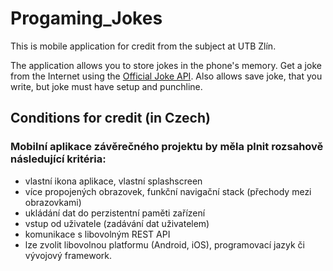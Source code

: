# Progaming_Jokes
This is mobile application for credit from the subject at UTB Zlín.

The application allows you to store jokes in the phone's memory. Get a joke from the Internet using the [Official Joke API](https://github.com/15Dkatz/official_joke_api). Also allows save joke, that you write, but joke must have setup and punchline.

## Conditions for credit (in Czech) 
### Mobilní aplikace závěrečného projektu by měla plnit rozsahově následující kritéria:
* vlastní ikona aplikace, vlastní splashscreen
* více propojených obrazovek, funkční navigační stack (přechody mezi obrazovkami)
* ukládání dat do perzistentní paměti zařízení
* vstup od uživatele (zadávání dat uživatelem)
* komunikace s libovolným REST API
* lze zvolit libovolnou platformu (Android, iOS), programovací jazyk či vývojový framework.
